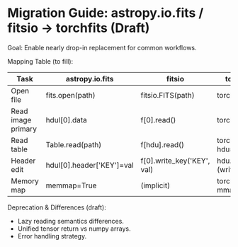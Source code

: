 # Migration Guide: astropy.io.fits / fitsio → torchfits (Draft)

Goal: Enable nearly drop-in replacement for common workflows.

Mapping Table (to fill):

| Task | astropy.io.fits | fitsio | torchfits (planned) |
|------|-----------------|--------|---------------------|
| Open file | fits.open(path) | fitsio.FITS(path) | torchfits.open(path) |
| Read image primary | hdul[0].data | f[0].read() | torchfits.read(path).data |
| Read table | Table.read(path) | f[hdu].read() | torchfits.read(path, hdu=1) |
| Header edit | hdul[0].header['KEY']=val | f[0].write_key('KEY', val) | hdu.header['KEY']=val (write()) |
| Memory map | memmap=True | (implicit) | torchfits.open(path, mmap=True) |

Deprecation & Differences (draft):

* Lazy reading semantics differences.
* Unified tensor return vs numpy arrays.
* Error handling strategy.
